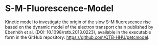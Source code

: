 # S-M-Fluorescence-Model
Kinetic model to investigate the origin of the slow S-M fluorescence rise based on the dynamic model of the electron transport chain published by Ebenhöh et al. (DOI: 10.1098/rstb.2013.0223), available in the executable form in the GitHub repository: https://github.com/QTB-HHU/petcmodel. 
